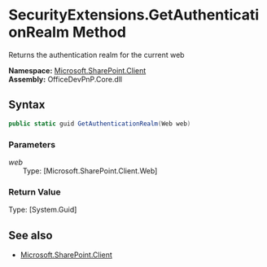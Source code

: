 # SecurityExtensions.GetAuthenticationRealm Method  
Returns the authentication realm for the current web  

**Namespace:** [Microsoft.SharePoint.Client](Microsoft.SharePoint.Client.md)  
**Assembly:** OfficeDevPnP.Core.dll  
## Syntax
```C#
public static guid GetAuthenticationRealm(Web web)
```
### Parameters
*web*  
&emsp;&emsp;Type: [Microsoft.SharePoint.Client.Web] 
&emsp;&emsp;  
  
### Return Value
Type: [System.Guid]  


## See also
- [Microsoft.SharePoint.Client](Microsoft.SharePoint.Client.md)
